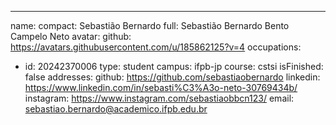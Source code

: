 ---
name:
  compact: Sebastião Bernardo
  full: Sebastião Bernardo Bento Campelo Neto
avatar:
  github: https://avatars.githubusercontent.com/u/185862125?v=4
occupations:
- id: 20242370006
  type: student
  campus: ifpb-jp
  course: cstsi
  isFinished: false
addresses:
  github: https://github.com/sebastiaobernardo
  linkedin: https://www.linkedin.com/in/sebasti%C3%A3o-neto-30769434b/
  instagram: https://www.instagram.com/sebastiaobbcn123/
  email: sebastiao.bernardo@academico.ifpb.edu.br
